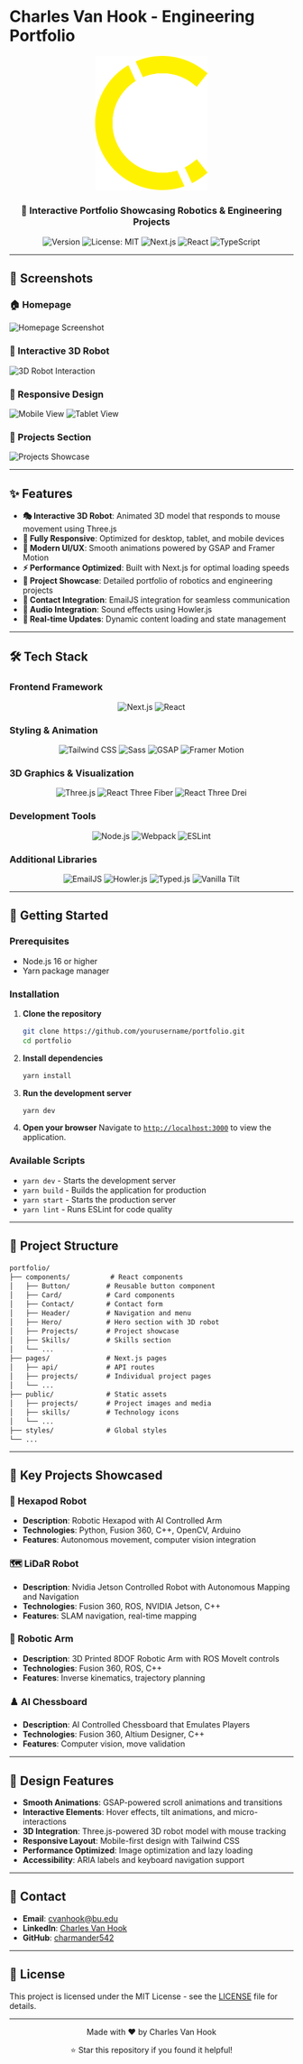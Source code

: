 # Charles Van Hook - Engineering Portfolio

<div align="center">
  <img src="public/logo.svg" alt="Portfolio Logo" width="200"/>
  
  <h3>🚀 Interactive Portfolio Showcasing Robotics & Engineering Projects</h3>
  
  <p>
    <img alt="Version" src="https://img.shields.io/badge/version-1.0.0-blue.svg?cacheSeconds=2592000" />
    <img alt="License: MIT" src="https://img.shields.io/badge/License-MIT-yellow.svg" />
    <img alt="Next.js" src="https://img.shields.io/badge/Next.js-12.0.1-black" />
    <img alt="React" src="https://img.shields.io/badge/React-18.2.0-blue" />
    <img alt="TypeScript" src="https://img.shields.io/badge/TypeScript-4.9.5-blue" />
  </p>
</div>

---

## 📸 Screenshots

### 🏠 Homepage
<!-- Add your homepage screenshot here -->
![Homepage Screenshot](screenshots/homepage.png)

### 🤖 Interactive 3D Robot
<!-- Add your 3D robot interaction screenshot here -->
![3D Robot Interaction](screenshots/3d-robot.png)

### 📱 Responsive Design
<!-- Add your mobile/tablet screenshots here -->
![Mobile View](screenshots/mobile-view.png)
![Tablet View](screenshots/tablet-view.png)

### 🎯 Projects Section
<!-- Add your projects showcase screenshot here -->
![Projects Showcase](screenshots/projects-showcase.png)

---

## ✨ Features

- **🎭 Interactive 3D Robot**: Animated 3D model that responds to mouse movement using Three.js
- **📱 Fully Responsive**: Optimized for desktop, tablet, and mobile devices
- **🎨 Modern UI/UX**: Smooth animations powered by GSAP and Framer Motion
- **⚡ Performance Optimized**: Built with Next.js for optimal loading speeds
- **🎯 Project Showcase**: Detailed portfolio of robotics and engineering projects
- **📧 Contact Integration**: EmailJS integration for seamless communication
- **🎵 Audio Integration**: Sound effects using Howler.js
- **🔄 Real-time Updates**: Dynamic content loading and state management

---

## 🛠️ Tech Stack

### Frontend Framework
<div align="center">
  <img src="https://img.shields.io/badge/Next.js-12.0.1-000000?style=for-the-badge&logo=next.js&logoColor=white" alt="Next.js"/>
  <img src="https://img.shields.io/badge/React-18.2.0-61DAFB?style=for-the-badge&logo=react&logoColor=black" alt="React"/>
</div>

### Styling & Animation
<div align="center">
  <img src="https://img.shields.io/badge/Tailwind_CSS-2.2.4-38B2AC?style=for-the-badge&logo=tailwind-css&logoColor=white" alt="Tailwind CSS"/>
  <img src="https://img.shields.io/badge/Sass-1.43.4-CC6699?style=for-the-badge&logo=sass&logoColor=white" alt="Sass"/>
  <img src="https://img.shields.io/badge/GSAP-3.8.0-88CE02?style=for-the-badge&logo=greensock&logoColor=white" alt="GSAP"/>
  <img src="https://img.shields.io/badge/Framer_Motion-10.16.16-0055FF?style=for-the-badge&logo=framer&logoColor=white" alt="Framer Motion"/>
</div>

### 3D Graphics & Visualization
<div align="center">
  <img src="https://img.shields.io/badge/Three.js-0.160.0-000000?style=for-the-badge&logo=three.js&logoColor=white" alt="Three.js"/>
  <img src="https://img.shields.io/badge/React_Three_Fiber-8.15.13-000000?style=for-the-badge&logo=three.js&logoColor=white" alt="React Three Fiber"/>
  <img src="https://img.shields.io/badge/React_Three_Drei-9.93.0-000000?style=for-the-badge&logo=three.js&logoColor=white" alt="React Three Drei"/>
</div>

### Development Tools
<div align="center">
  <img src="https://img.shields.io/badge/Node.js-16-339933?style=for-the-badge&logo=node.js&logoColor=white" alt="Node.js"/>
  <img src="https://img.shields.io/badge/Webpack-5.89.0-8DD6F9?style=for-the-badge&logo=webpack&logoColor=black" alt="Webpack"/>
  <img src="https://img.shields.io/badge/ESLint-<8.0.0-4B32C3?style=for-the-badge&logo=eslint&logoColor=white" alt="ESLint"/>
</div>

### Additional Libraries
<div align="center">
  <img src="https://img.shields.io/badge/EmailJS-3.4.0-D44638?style=for-the-badge&logo=gmail&logoColor=white" alt="EmailJS"/>
  <img src="https://img.shields.io/badge/Howler.js-2.2.3-FF6B6B?style=for-the-badge&logo=javascript&logoColor=white" alt="Howler.js"/>
  <img src="https://img.shields.io/badge/Typed.js-2.0.12-FF6B6B?style=for-the-badge&logo=javascript&logoColor=white" alt="Typed.js"/>
  <img src="https://img.shields.io/badge/Vanilla_Tilt-1.7.2-FF6B6B?style=for-the-badge&logo=javascript&logoColor=white" alt="Vanilla Tilt"/>
</div>

---

## 🚀 Getting Started

### Prerequisites
- Node.js 16 or higher
- Yarn package manager

### Installation

1. **Clone the repository**
   ```bash
   git clone https://github.com/yourusername/portfolio.git
   cd portfolio
   ```

2. **Install dependencies**
   ```bash
   yarn install
   ```

3. **Run the development server**
   ```bash
   yarn dev
   ```

4. **Open your browser**
   Navigate to [`http://localhost:3000`](http://localhost:3000) to view the application.

### Available Scripts

- `yarn dev` - Starts the development server
- `yarn build` - Builds the application for production
- `yarn start` - Starts the production server
- `yarn lint` - Runs ESLint for code quality

---

## 📁 Project Structure

```
portfolio/
├── components/          # React components
│   ├── Button/         # Reusable button component
│   ├── Card/           # Card components
│   ├── Contact/        # Contact form
│   ├── Header/         # Navigation and menu
│   ├── Hero/           # Hero section with 3D robot
│   ├── Projects/       # Project showcase
│   ├── Skills/         # Skills section
│   └── ...
├── pages/              # Next.js pages
│   ├── api/            # API routes
│   ├── projects/       # Individual project pages
│   └── ...
├── public/             # Static assets
│   ├── projects/       # Project images and media
│   ├── skills/         # Technology icons
│   └── ...
├── styles/             # Global styles
└── ...
```

---

## 🎯 Key Projects Showcased

### 🤖 Hexapod Robot
- **Description**: Robotic Hexapod with AI Controlled Arm
- **Technologies**: Python, Fusion 360, C++, OpenCV, Arduino
- **Features**: Autonomous movement, computer vision integration

### 🗺️ LiDaR Robot
- **Description**: Nvidia Jetson Controlled Robot with Autonomous Mapping and Navigation
- **Technologies**: Fusion 360, ROS, NVIDIA Jetson, C++
- **Features**: SLAM navigation, real-time mapping

### 🦾 Robotic Arm
- **Description**: 3D Printed 8DOF Robotic Arm with ROS MoveIt controls
- **Technologies**: Fusion 360, ROS, C++
- **Features**: Inverse kinematics, trajectory planning

### ♟️ AI Chessboard
- **Description**: AI Controlled Chessboard that Emulates Players
- **Technologies**: Fusion 360, Altium Designer, C++
- **Features**: Computer vision, move validation

---

## 🎨 Design Features

- **Smooth Animations**: GSAP-powered scroll animations and transitions
- **Interactive Elements**: Hover effects, tilt animations, and micro-interactions
- **3D Integration**: Three.js-powered 3D robot model with mouse tracking
- **Responsive Layout**: Mobile-first design with Tailwind CSS
- **Performance Optimized**: Image optimization and lazy loading
- **Accessibility**: ARIA labels and keyboard navigation support

---

## 📧 Contact

- **Email**: [cvanhook@bu.edu](mailto:cvanhook@bu.edu)
- **LinkedIn**: [Charles Van Hook](https://www.linkedin.com/in/charles-van-hook)
- **GitHub**: [charmander542](https://github.com/charmander542)

---

## 📄 License

This project is licensed under the MIT License - see the [LICENSE](LICENSE) file for details.

---

<div align="center">
  <p>Made with ❤️ by Charles Van Hook</p>
  <p>⭐ Star this repository if you found it helpful!</p>
</div>
